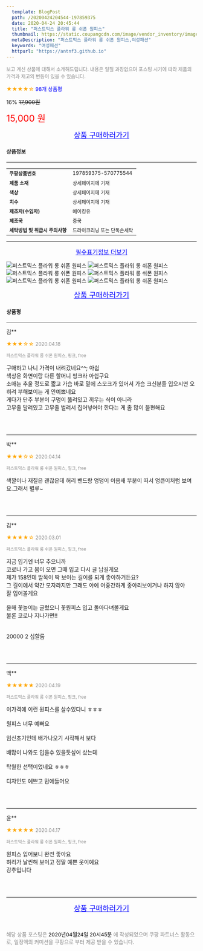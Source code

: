 ```yaml
---
  template: BlogPost
  path: /20200424204544-197859375
  date: 2020-04-24 20:45:44
  title: "퍼스트믹스 플라워 롱 쉬폰 원피스"
  thumbnail: https://static.coupangcdn.com/image/vendor_inventory/images/2019/03/14/17/0/166d674a-47d2-4758-b13e-63c7e3f5f340.jpg
  metaDescription: "퍼스트믹스 플라워 롱 쉬폰 원피스,여성패션"
  keywords: "여성패션"
  httpurl: "https://antnf3.github.io"
---
```

  
<span style="color: #888;font-size:0.8rem">보고 계신 상품에 대해서 소개해드립니다.
내용은 일절 과장없으며 포스팅 시기에 따라 제품의 가격과 재고의 변동이 있을 수 있습니다.</span>
  
<span style="color: orange;">★★★★☆</span> <span style="color: blue;font-size: 0.85rem;">98개 상품평</span>

<span style="font-size: 0.9rem">16%</span> <span style="font-size: 0.9rem">~~17,900원~~</span>

<span style="color: red;font-size: 1.5rem;">15,000 원</span>



<p align="center"><a href="http://me2.do/5Hv7Jc13" style="font-size: 1.2rem; color: blue;">상품 구매하러가기</a></p>

#### 상품정보

---

|                  |                       |
| ---------------- | --------------------- |
| **<span style="font-size:0.8rem;">쿠팡상품번호</span>** | <span style="font-size:0.8rem;">197859375-570775544</span> |
| **<span style="font-size:0.8rem;">제품 소재</span>**    | <span style="font-size:0.8rem;">상세페이지에 기재</span>        |
| **<span style="font-size:0.8rem;">색상</span>**    | <span style="font-size:0.8rem;">상세페이지에 기재</span>        |
| **<span style="font-size:0.8rem;">치수</span>**    | <span style="font-size:0.8rem;">상세페이지에 기재</span>        |
| **<span style="font-size:0.8rem;">제조자(수입자)</span>**    | <span style="font-size:0.8rem;">메이킹유</span>        |
| **<span style="font-size:0.8rem;">제조국</span>**    | <span style="font-size:0.8rem;">중국</span>        |
| **<span style="font-size:0.8rem;">세탁방법 및 취급시 주의사항</span>**    | <span style="font-size:0.8rem;">드라이크리닝 또는 단독손세탁</span>        |




---

<p align="center"><a href="http://me2.do/5Hv7Jc13" style="font-size: 1rem; color: blue;">필수표기정보 더보기</a></p>

![퍼스트믹스 플라워 롱 쉬폰 원피스](http://thumbnail8.coupangcdn.com/thumbnails/remote/q89/image/vendor_inventory/af5e/a8ae9201dfd5002ce792e0a5b6473f4ae608cdeafcb8c4d0acf4af6e61cc.jpg)
![퍼스트믹스 플라워 롱 쉬폰 원피스](http://thumbnail6.coupangcdn.com/thumbnails/remote/q89/image/vendor_inventory/15fc/a418f7a81711180827cd8a39b9ab3514264067c19684de0e5eac6c99f86e.jpg)
![퍼스트믹스 플라워 롱 쉬폰 원피스](http://thumbnail10.coupangcdn.com/thumbnails/remote/q89/image/vendor_inventory/cacd/2e78410189b6a059fe525ebd6f5a63c7c3c288e0a8cd0f63bb242dca22e7.jpg)
![퍼스트믹스 플라워 롱 쉬폰 원피스](http://thumbnail9.coupangcdn.com/thumbnails/remote/q89/image/vendor_inventory/69af/bd67d8888dce429a23ddc36256feff3211083d780c81945c54916605b4b8.jpg)
![퍼스트믹스 플라워 롱 쉬폰 원피스](http://thumbnail8.coupangcdn.com/thumbnails/remote/q89/image/vendor_inventory/208d/30e6575314cd696371de30475dfa60f2f0b02e9090a2432a583f1b0ec742.jpg)
![퍼스트믹스 플라워 롱 쉬폰 원피스](http://thumbnail10.coupangcdn.com/thumbnails/remote/q89/image/vendor_inventory/092a/3945bb269280077cd53ca65eb3c6524c0be50d103ee33cbfe95b1ec5c9d7.jpg)

<p align="center"><a href="http://me2.do/5Hv7Jc13" style="font-size: 1.2rem; color: blue;">상품 구매하러가기</a></p>

#### 상품평
  
---
  
김**
    
<span style="color: orange;">★★★☆☆</span> <span style="font-size:0.8rem;color: #888;">2020.04.18</span>
    
<span style="color: #888;font-size:0.7rem">퍼스트믹스 플라워 롱 쉬폰 원피스, 핑크, free</span>
    

    
<span style="font-size: 0.9rem;">구매하고 나니 가격이 내려갔네요^^; 아쉽<br/>색상은 화면이랑 다른 할머니 핑크라 아쉽구요<br/>소매는 추울 정도로 짧고 가슴 바로 밑에 스모크가 있어서 가슴 크신분들 입으시면 오히려 부해보이는 게 안예쁘네요<br/>게다가 단추 부분이 구멍이 뚫려있고 끼우는 식이 아니라<br/>고무줄 달려있고 고무줄 벌려서 집어넣어야 한다는 게 좀 많이 불편해요</span>
    
<br>
<br>

---
  
박**
    
<span style="color: orange;">★★★☆☆</span> <span style="font-size:0.8rem;color: #888;">2020.04.14</span>
    
<span style="color: #888;font-size:0.7rem">퍼스트믹스 플라워 롱 쉬폰 원피스, 핑크, free</span>
    

    
<span style="font-size: 0.9rem;">색깔이나 재질은 괜찮은데 허리 밴드랑 엉덩이 이음새 부분이 떠서 엉큰이처럼 보여요.그래서 별루~</span>
    
<br>
<br>

---
  
김**
    
<span style="color: orange;">★★★★☆</span> <span style="font-size:0.8rem;color: #888;">2020.03.01</span>
    
<span style="color: #888;font-size:0.7rem">퍼스트믹스 플라워 롱 쉬폰 원피스, 핑크, free</span>
    

    
<span style="font-size: 0.9rem;">지금 입기엔 너무 추으니까 <br/>코로나 가고 봄이 오면 그때 입고 다시 글 남길게요 <br/>제가 158인데 발목이 딱 보이는 길이를 되게 좋아하거든요?<br/>그 길이에서 약간 모자라지만 그래도 아예 어중간하게 종아리보이거나 하지 않아 <br/>잘 입어볼게요 <br/><br/>올해 꽃놀이는 글렀으니 꽃원피스 입고 돌아다녀볼게요 <br/>물론 코로나 지나가면!!<br/><br/><br/>20000 2 십할롬</span>
    
<br>
<br>

---
  
백**
    
<span style="color: orange;">★★★★★</span> <span style="font-size:0.8rem;color: #888;">2020.04.19</span>
    
<span style="color: #888;font-size:0.7rem">퍼스트믹스 플라워 롱 쉬폰 원피스, 핑크, free</span>
    

    
<span style="font-size: 0.9rem;">이가격에 이런 원피스를 살수있다니 ㅎㅎㅎ<br/><br/>원피스 너무 예뻐요 <br/><br/>임신초기인데 배가나오기 시작해서 보다<br/><br/>배많이 나와도 입을수 있을듯싶어 샀는데 <br/><br/>탁월한 선택이었네요 ㅎㅎㅎ<br/><br/>디자인도 예쁘고 맘에들어요</span>
    
<br>
<br>

---
  
윤**
    
<span style="color: orange;">★★★★★</span> <span style="font-size:0.8rem;color: #888;">2020.04.17</span>
    
<span style="color: #888;font-size:0.7rem">퍼스트믹스 플라워 롱 쉬폰 원피스, 핑크, free</span>
    

    
<span style="font-size: 0.9rem;">원피스 입어보니 완전 좋아요<br/>허리가 날씬해 보이고 정말 예쁜 옷이예요<br/>강추입니다</span>
    
<br>
<br>


  
---
  
<p align="center"><a href="http://me2.do/5Hv7Jc13" style="font-size: 1.2rem; color: blue;">상품 구매하러가기</a></p>
  
<br>
  
<span style="font-size: 0.85rem; color: #888;">해당 상품 포스팅은 <span style="color: #000;"> 2020년04월24일 20시45분 </span> 에 작성되었으며 쿠팡 파트너스 활동으로, 일정액의 커미션을 쿠팡으로 부터 제공 받을 수 있습니다.</span>